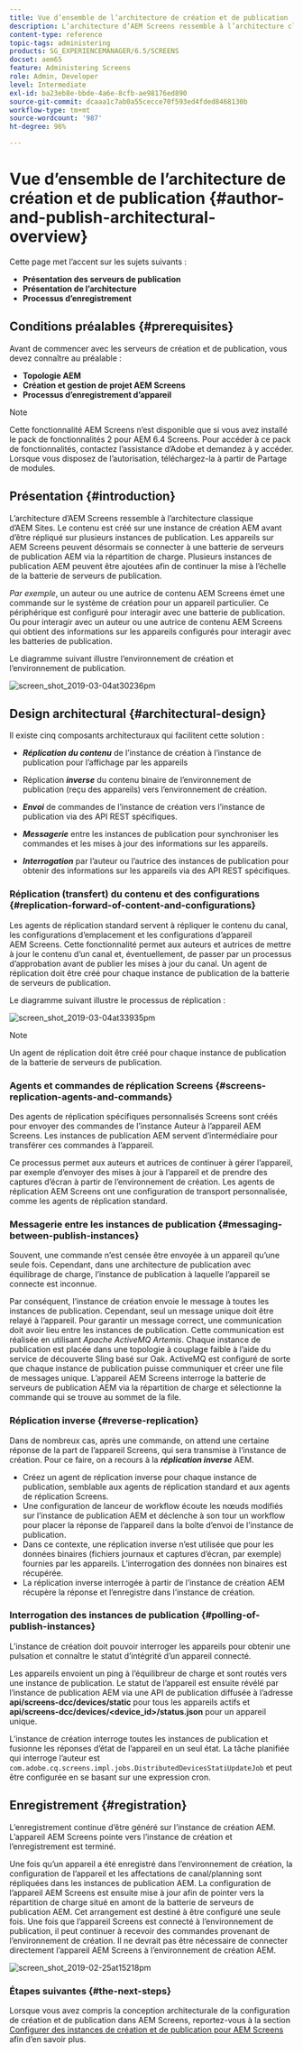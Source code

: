 ```yaml
---
title: Vue d’ensemble de l’architecture de création et de publication
description: L’architecture d’AEM Screens ressemble à l’architecture classique d’AEM Sites. Le contenu est créé sur une instance de création AEM avant d’être répliqué sur plusieurs instances de publication.
content-type: reference
topic-tags: administering
products: SG_EXPERIENCEMANAGER/6.5/SCREENS
docset: aem65
feature: Administering Screens
role: Admin, Developer
level: Intermediate
exl-id: ba23eb8e-bbde-4a6e-8cfb-ae98176ed890
source-git-commit: dcaaa1c7ab0a55cecce70f593ed4fded8468130b
workflow-type: tm+mt
source-wordcount: '987'
ht-degree: 96%

---
```


# Vue d’ensemble de l’architecture de création et de publication {#author-and-publish-architectural-overview}

Cette page met l’accent sur les sujets suivants :

* **Présentation des serveurs de publication**
* **Présentation de l’architecture**
* **Processus d’enregistrement**

## Conditions préalables {#prerequisites}

Avant de commencer avec les serveurs de création et de publication, vous devez connaître au préalable :

* **Topologie AEM**
* **Création et gestion de projet AEM Screens**
* **Processus d’enregistrement d’appareil**

>[!NOTE]
>
>Cette fonctionnalité AEM Screens n’est disponible que si vous avez installé le pack de fonctionnalités 2 pour AEM 6.4 Screens. Pour accéder à ce pack de fonctionnalités, contactez l’assistance d’Adobe et demandez à y accéder. Lorsque vous disposez de l’autorisation, téléchargez-la à partir de Partage de modules.

## Présentation {#introduction}

L’architecture d’AEM Screens ressemble à l’architecture classique d’AEM Sites. Le contenu est créé sur une instance de création AEM avant d’être répliqué sur plusieurs instances de publication. Les appareils sur AEM Screens peuvent désormais se connecter à une batterie de serveurs de publication AEM via la répartition de charge. Plusieurs instances de publication AEM peuvent être ajoutées afin de continuer la mise à l’échelle de la batterie de serveurs de publication.

*Par exemple*, un auteur ou une autrice de contenu AEM Screens émet une commande sur le système de création pour un appareil particulier. Ce périphérique est configuré pour interagir avec une batterie de publication. Ou pour interagir avec un auteur ou une autrice de contenu AEM Screens qui obtient des informations sur les appareils configurés pour interagir avec les batteries de publication.

Le diagramme suivant illustre l’environnement de création et l’environnement de publication.

![screen_shot_2019-03-04at30236pm](assets/screen_shot_2019-03-04at30236pm.png)

## Design architectural {#architectural-design}

Il existe cinq composants architecturaux qui facilitent cette solution :

* ***Réplication du contenu*** de l’instance de création à l’instance de publication pour l’affichage par les appareils

* Réplication ***inverse*** du contenu binaire de l’environnement de publication (reçu des appareils) vers l’environnement de création.
* ***Envoi*** de commandes de l’instance de création vers l’instance de publication via des API REST spécifiques.
* ***Messagerie*** entre les instances de publication pour synchroniser les commandes et les mises à jour des informations sur les appareils.
* ***Interrogation*** par l’auteur ou l’autrice des instances de publication pour obtenir des informations sur les appareils via des API REST spécifiques.

### Réplication (transfert) du contenu et des configurations {#replication-forward-of-content-and-configurations}

Les agents de réplication standard servent à répliquer le contenu du canal, les configurations d’emplacement et les configurations d’appareil AEM Screens. Cette fonctionnalité permet aux auteurs et autrices de mettre à jour le contenu d’un canal et, éventuellement, de passer par un processus d’approbation avant de publier les mises à jour du canal. Un agent de réplication doit être créé pour chaque instance de publication de la batterie de serveurs de publication.

Le diagramme suivant illustre le processus de réplication :

![screen_shot_2019-03-04at33935pm](assets/screen_shot_2019-03-04at33935pm.png)

>[!NOTE]
>
>Un agent de réplication doit être créé pour chaque instance de publication de la batterie de serveurs de publication.

### Agents et commandes de réplication Screens {#screens-replication-agents-and-commands}

Des agents de réplication spécifiques personnalisés Screens sont créés pour envoyer des commandes de l’instance Auteur à l’appareil AEM Screens. Les instances de publication AEM servent d’intermédiaire pour transférer ces commandes à l’appareil.

Ce processus permet aux auteurs et autrices de continuer à gérer l’appareil, par exemple d’envoyer des mises à jour à l’appareil et de prendre des captures d’écran à partir de l’environnement de création. Les agents de réplication AEM Screens ont une configuration de transport personnalisée, comme les agents de réplication standard.

### Messagerie entre les instances de publication {#messaging-between-publish-instances}

Souvent, une commande n’est censée être envoyée à un appareil qu’une seule fois. Cependant, dans une architecture de publication avec équilibrage de charge, l’instance de publication à laquelle l’appareil se connecte est inconnue.

Par conséquent, l’instance de création envoie le message à toutes les instances de publication. Cependant, seul un message unique doit être relayé à l’appareil. Pour garantir un message correct, une communication doit avoir lieu entre les instances de publication. Cette communication est réalisée en utilisant *Apache ActiveMQ Artemis*. Chaque instance de publication est placée dans une topologie à couplage faible à l’aide du service de découverte Sling basé sur Oak. ActiveMQ est configuré de sorte que chaque instance de publication puisse communiquer et créer une file de messages unique. L’appareil AEM Screens interroge la batterie de serveurs de publication AEM via la répartition de charge et sélectionne la commande qui se trouve au sommet de la file.

### Réplication inverse {#reverse-replication}

Dans de nombreux cas, après une commande, on attend une certaine réponse de la part de l’appareil Screens, qui sera transmise à l’instance de création. Pour ce faire, on a recours à la ***réplication inverse*** AEM.

* Créez un agent de réplication inverse pour chaque instance de publication, semblable aux agents de réplication standard et aux agents de réplication Screens.
* Une configuration de lanceur de workflow écoute les nœuds modifiés sur l’instance de publication AEM et déclenche à son tour un workflow pour placer la réponse de l’appareil dans la boîte d’envoi de l’instance de publication.
* Dans ce contexte, une réplication inverse n’est utilisée que pour les données binaires (fichiers journaux et captures d’écran, par exemple) fournies par les appareils. L’interrogation des données non binaires est récupérée.
* La réplication inverse interrogée à partir de l’instance de création AEM récupère la réponse et l’enregistre dans l’instance de création.

### Interrogation des instances de publication {#polling-of-publish-instances}

L’instance de création doit pouvoir interroger les appareils pour obtenir une pulsation et connaître le statut d’intégrité d’un appareil connecté.

Les appareils envoient un ping à l’équilibreur de charge et sont routés vers une instance de publication. Le statut de l’appareil est ensuite révélé par l’instance de publication AEM via une API de publication diffusée à l’adresse **api/screens-dcc/devices/static** pour tous les appareils actifs et **api/screens-dcc/devices/&lt;device_id>/status.json** pour un appareil unique.

L’instance de création interroge toutes les instances de publication et fusionne les réponses d’état de l’appareil en un seul état. La tâche planifiée qui interroge l’auteur est `com.adobe.cq.screens.impl.jobs.DistributedDevicesStatiUpdateJob` et peut être configurée en se basant sur une expression cron.

## Enregistrement {#registration}

L’enregistrement continue d’être généré sur l’instance de création AEM. L’appareil AEM Screens pointe vers l’instance de création et l’enregistrement est terminé.

Une fois qu’un appareil a été enregistré dans l’environnement de création, la configuration de l’appareil et les affectations de canal/planning sont répliquées dans les instances de publication AEM. La configuration de l’appareil AEM Screens est ensuite mise à jour afin de pointer vers la répartition de charge situé en amont de la batterie de serveurs de publication AEM. Cet arrangement est destiné à être configuré une seule fois. Une fois que l’appareil Screens est connecté à l’environnement de publication, il peut continuer à recevoir des commandes provenant de l’environnement de création. Il ne devrait pas être nécessaire de connecter directement l’appareil AEM Screens à l’environnement de création AEM.

![screen_shot_2019-02-25at15218pm](assets/screen_shot_2019-02-25at15218pm.png)

### Étapes suivantes {#the-next-steps}

Lorsque vous avez compris la conception architecturale de la configuration de création et de publication dans AEM Screens, reportez-vous à la section [Configurer des instances de création et de publication pour AEM Screens](author-and-publish.md) afin d’en savoir plus.
